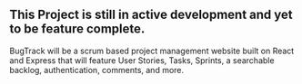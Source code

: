 ## This Project is still in active development and yet to be feature complete.

BugTrack will be a scrum based project management website built on React and Express that will feature User Stories, Tasks, Sprints, a searchable backlog, authentication, comments, and more.
